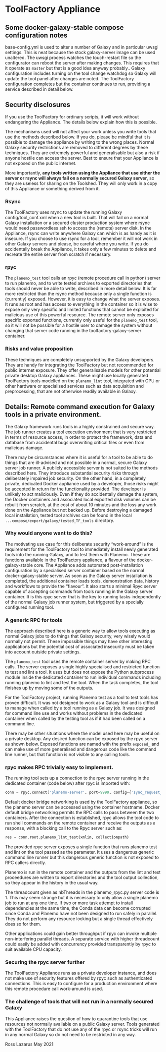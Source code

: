 # ToolFactory Appliance

## Some docker-galaxy-stable compose configuration notes

base-config.yml is used to alter a number of Galaxy and in particular uwsgi settings. This is neat because the stock galaxy-server image can be used unaltered.
The uwsgi process watches the touch-restart file so the configurator can reboot the server after making changes.
This requires that it operate as `master` but that is a good idea anyway probably..
Galaxy configuration includes turning on the tool change watchdog so Galaxy will update the tool panel after changes are noted.
The ToolFactory configuration completes but the container continues to run, providing a service described in detail below.


## Security disclosures

If you use the ToolFactory for ordinary scripts, it will work without endangering the Appliance. The details below explain how this is possible.

The mechanisms used will not affect your work unless you write tools that use the methods described below.
If you do, please be mindful that it is possible to damage the appliance
by writing to the wrong places. Normal Galaxy security restrictions are removed to different degrees by these techniques. They are extremely powerful and generalisable but also
a risk if anyone hostile can access the server. Best to ensure that your Appliance is not exposed on the public internet.

More importantly, **any tools written using the Appliance that use either the server or rsync will always fail on a normally secured Galaxy server**, so they are
useless for sharing on the Toolshed. They will only work in a copy of this Appliance or something derived from it.

### Rsync

The ToolFactory uses rsync to update the running Galaxy config/tool_conf.xml when a new tool is built. That will fail on a normal Galaxy installation or
a secured cluster production system where rsync would need passwordless ssh to access the (remote) server disk. In the Appliance,
rsync can write anywhere Galaxy can which is as handy as it is insecure. If you choose to use rsync for a tool, remember it will not work in other
Galaxy servers and please, be careful where you write. If you do accidentally break the Appliance, it takes only a few minutes to delete and recreate the entire
server from scratch if necessary.


### rpyc

The `planemo_test` tool calls an rpyc (remote procedure call in python) server to run planemo, and to write tested archives to exported
directories that tools should never be able to write, described in more detail below. It is far more restricted than the rsync method because only a single function
is (currently) exposed. However, it is easy to change what the server exposes. It runs as root and has access to everything in the container so it is wise to
expose only very specific and limited functions that cannot be exploited for malicious use of this powerful resource.
The remote server only exposes specific exported functions, currently only useful for
the `planemo_test` tool, so it will not be possible for a hostile user to damage the system without changing that server code running in the toolfactory-galaxy-server container.

### Risks and value proposition

These techniques are completely unsupported by the Galaxy developers. They are handy for integrating the ToolFactory but not recommended for
public internet exposure. They offer generalisable models for other
potential private desktop Galaxy appliances. These might use locally generated ToolFactory tools modelled on the `planemo_lint` tool, integrated with GPU or other
hardware or specialised services such as data acquisition and preprocessing, that are not otherwise readily available in Galaxy.

## Details: Remote command execution for Galaxy tools in a private environment.

The Galaxy framework runs tools in a highly constrained and secure way. The job runner creates a tool execution environment that is very restricted in terms of resource access,
in order to protect the framework, data and database from accidental bugs overwriting critical files or even from malicious damage.

There may be circumstances where it is useful for a tool to be able to do things that are ill-advised and not possible in a normal, secure Galaxy server job runner.
A publicly accessible server is not suited to the methods described here. They introduce substantial security risks through deliberately impaired job security.
On the other hand, in a completely private, dedicated Docker appliance used by a developer, those risks might be accepted in return for the functionality provided.
The developer is unlikely to act maliciously. Even if they do accidentally damage the system, the Docker containers and associated local exported disk
volumes can be rebuilt from scratch, at the cost of about 10 minutes and the loss any work done on the Appliance but not backed up.
Before destroying a damaged local installation, tested tool archives can be found in the local `...compose/export/galaxy/tested_TF_tools` directory.

### Why would anyone want to do this?

The motivating use case for this deliberate security “work-around” is the requirement for the ToolFactory tool to immediately
install newly generated tools into the running Galaxy, and to test them with Planemo.
These are functions available in the ToolFactory appliance, a flavour of the docker-galaxy-stable core.
The Appliance adds automated post-installation configuration by a specialised server container based on the normal docker-galaxy-stable server.
As soon as the Galaxy server installation is completed, the additional container loads tools, demonstration data, history and workflows to provide the “flavour”.
It also starts a minimal Rpyc server capable of accepting commands from tools running in the Galaxy server container.
It is this rpyc server that is the key to running tasks independently of the normal Galaxy job runner system,
but triggered by a specially configured running tool.

### A generic RPC for tools

The approach described here is a generic way to allow tools executing as normal Galaxy jobs to do things that
Galaxy security, very wisely would normally not permit. These impossible things may have other interesting applications
but the potential cost of associated insecurity must be taken into account outside private settings.

The `planemo_test` tool uses the remote container server by making RPC calls.
The server exposes a single highly specialised and restricted function to test and lint a tool.
It uses but does not expose the Python subprocess module inside the dedicated container to run individual commands including
running planemo to lint and test the tool. When the task completes, the tool finishes up by moving some of the outputs.

For the ToolFactory project, running Planemo test as a tool to test tools has proven difficult.
It was not designed to work as a Galaxy tool and is difficult to manage when called by a tool running as a Galaxy job.
It was designed for command line use and works without problems in the dedicated container when called by the testing tool as if it had
been called on a command line.

There may be other situations where the model used here may be useful on a private desktop. Any desired function can be exposed by the
rpyc server as shown below. Exposed functions are named with the prefix `exposed_` and can make use of more generalised and dangerous
code like the command line runner, but that function is not visible to any calling tools.

### rpyc makes RPC trivially easy to implement.

The running tool sets up a connection to the rpyc server running in the dedicated container (code below) after rpyc is imported with:

```python
conn = rpyc.connect('planemo-server', port=9999, config={'sync_request_timeout':1200})
```

Default docker bridge networking is used by the ToolFactory appliance, so the planemo server can be accessed using the container hostname.
Docker default bridge networking permits the RPC calls to pass between the two containers.
After the connection is established, rpyc allows the tool code to run shell commands on the remote container and receive the outputs as a response,
with a blocking call to the Rpyc server such as:

```python
res = conn.root.planemo_lint_test(xmlin, collectionpath)
```

The provided rpyc server exposes a single function that runs planemo test and lint on the tool passed as the parameter. It uses a dangerous generic command line
runner but this dangerous generic function is not exposed to RPC callers directly.

Planemo is run in the remote container and the outputs from the lint and test proceedures are written to
export directories and the tool output collection, so they appear in the history in the usual way.

The threadcount given as nbThreads in the planemo_rpyc.py server code is 1. This may seem strange but it is necessary to only allow a single planemo job to run at any one time.
If two or more task attempt to install dependencies at the same time, the Conda data can become corrupted since Conda and Planemo
have not been designed to run safely in parallel. They do not perform any resource locking but a single thread effectively does so for them.

Other applications could gain better throughput if rpyc can invoke multiple non-interfering parallel threads. A separate service with higher threadcount could
easily be added with concurrency provided transparently by rpyc to suit available CPU capacity.

### Securing the rpyc server further

The ToolFactory Appliance runs as a private developer instance, and does not make use of security features offered by rpyc such as authenticated connections.
This is easy to configure for a production environment where this remote procedure call work-around is used.

### The challenge of tools that will not run in a normally secured Galaxy

This Appliance raises the question of how to quarantine tools that use resources not normally available on a public Galaxy server. Tools generated with the ToolFactory that
do not use any of the rpyc or rsync tricks will run in any normal Galaxy so do not need to be restricted in any way.

Ross Lazarus May 2021
